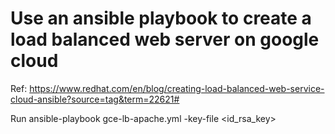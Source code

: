 # Use an ansible playbook to create a load balanced web server on google cloud

Ref: https://www.redhat.com/en/blog/creating-load-balanced-web-service-cloud-ansible?source=tag&term=22621#

Run
ansible-playbook gce-lb-apache.yml -key-file <id_rsa_key>
